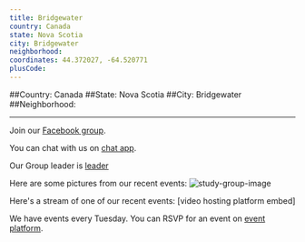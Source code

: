 ```yaml
---
title: Bridgewater
country: Canada
state: Nova Scotia
city: Bridgewater
neighborhood: 
coordinates: 44.372027, -64.520771
plusCode:
---
```


##Country: Canada
##State: Nova Scotia
##City: Bridgewater
##Neighborhood: 
*****
Join our [Facebook group](https://www.facebook.com/groups/free.code.camp.bridgewater.ns).

You can chat with us on [chat app]().

Our Group leader is [leader]()

Here are some pictures from our recent events:
![study-group-image]()

Here's a stream of one of our recent events:
[video hosting platform embed]

We have events every Tuesday. You can RSVP for an event on [event platform]().
